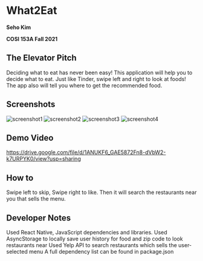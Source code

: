 # What2Eat

**Seho Kim**

**COSI 153A Fall 2021**

## The Elevator Pitch
Deciding what to eat has never been easy!
This application will help you to decide what to eat.
Just like Tinder, swipe left and right to look at foods!
The app also will tell you where to get the recommended food.

## Screenshots
![screenshot1](assets/images/screenshot1.jpg)
![screenshot2](assets/images/screenshot2.jpg)
![screenshot3](assets/images/screenshot3.jpg)
![screenshot4](assets/images/screenshot4.jpg)

## Demo Video
https://drive.google.com/file/d/1ANUKF6_GAE5872Fn8-dVbW2-k7URPYK0/view?usp=sharing

## How to
Swipe left to skip, Swipe right to like.
Then it will search the restaurants near you that sells the menu.

## Developer Notes
Used React Native, JavaScript dependencies and libraries.
Used AsyncStorage to locally save user history for food and zip code to look restaurants near
Used Yelp API to search restaurants which sells the user-selected menu
A full dependency list can be found in package.json